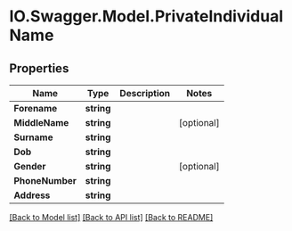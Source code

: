 # IO.Swagger.Model.PrivateIndividualName
## Properties

Name | Type | Description | Notes
------------ | ------------- | ------------- | -------------
**Forename** | **string** |  | 
**MiddleName** | **string** |  | [optional] 
**Surname** | **string** |  | 
**Dob** | **string** |  | 
**Gender** | **string** |  | [optional] 
**PhoneNumber** | **string** |  | 
**Address** | **string** |  | 

[[Back to Model list]](../README.md#documentation-for-models) [[Back to API list]](../README.md#documentation-for-api-endpoints) [[Back to README]](../README.md)

